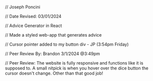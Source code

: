 // Joseph Poncini

// Date Revised: 03/01/2024

// Advice Generator in React

// Made a styled web-app that generates advice

// Cursor pointer added to my button div - JP (3:54pm Friday)

// Peer Review By: Brandon 3/1/2024 @3:49pm

// Peer Review: The website is fully responsive and functions like it is supposed to. A small nitpick is when you hover over the dice button the cursor doesn't change. Other than that good job!